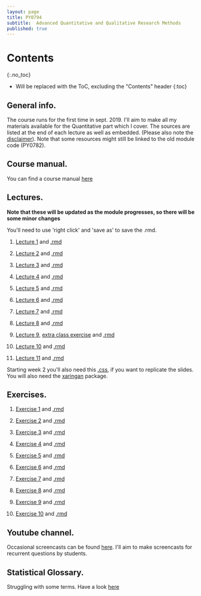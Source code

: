 ```yaml
---
layout: page
title: PY0794
subtitle:  Advanced Quantitative and Qualitative Research Methods
published: true
---
```


# Contents
{:.no_toc}

* Will be replaced with the ToC, excluding the "Contents" header
{:toc}

## General info.

The course runs for the first time in sept. 2019. I'll aim to make all my materials available for the Quantitative part which I cover. The sources are listed at the end of each lecture as well as embedded. (Please also note the [disclaimer](/disclaimer)). Note that some resources might still be linked to the old module code (PY0782).

## Course manual.

You can find a course manual [here](/outline_statistics_mres.course-11-9web)

## Lectures.

**Note that these will be updated as the module progresses, so there will be some minor changes**

You'll need to use 'right click' and 'save as' to save the .rmd.

1. [Lecture 1](PY_0782/Lecture1.html) and [.rmd](https://drive.google.com/open?id=0Bw-5pwTzGZ7ZazhWQ1kwdko1cXM)

2. [Lecture 2](PY_0794/Lecture_2/Lecture2-xaringan.html#1) and [.rmd](PY_0794/Lecture_2/Lecture2-xaringan.Rmd)

3. [Lecture 3](PY_0794/Lecture_3/Lecture3-xaringan.html#1l) and [.rmd](PY_0794/Lecture_3/Lecture3-xaringan.Rmd)

4. [Lecture 4](PY_0782/Lecture4.html) and [.rmd](https://drive.google.com/open?id=0Bw-5pwTzGZ7ZVnBPalVPb1ItWUU)

5. [Lecture 5](PY_0782/Lecture5.html) and [.rmd](https://drive.google.com/file/d/0Bw-5pwTzGZ7ZMzJPajFBSWRDNnc/view)

6. [Lecture 6](PY_0782/Lecture6.html) and [.rmd](https://drive.google.com/open?id=0Bw-5pwTzGZ7ZSjc5dml2cjBNVlk)

7. [Lecture 7](PY_0782/Lecture7.html) and [.rmd](https://drive.google.com/open?id=0Bw-5pwTzGZ7ZMDJmVG9fUHlKWHM)

8. [Lecture 8](PY_0782/Lecture8.html) and [.rmd](https://drive.google.com/open?id=174PIonYowARUIoPO5CEjcfG6F386m-vW)

9. [Lecture 9](PY_0782/Lecture9.html), [extra class exercise](PY_0782/Exercise_in_class9.html) and [.rmd](https://drive.google.com/open?id=1RO36c8ZW915Td-XUgJIAk2qJGnFC4xY0)

10. [Lecture 10](PY_0782/Lecture10.html) and [.rmd](https://drive.google.com/file/d/1XSllJNDJv6rDg1s87rWGTjeot7pFa7Fi/view?usp=sharing)

11. [Lecture 11](PY_0782/Lecture11-ninja.html)  and [.rmd](https://drive.google.com/file/d/1aDG1wIkgJX_lip0hNT0x3ABK6JucULGI/view?usp=sharing)

Starting week 2 you'll also need this [.css](https://drive.google.com/open?id=0Bw-5pwTzGZ7ZY0xJeUdIaThYS0E), if you want to replicate the slides. You will also need the [xaringan](https://github.com/yihui/xaringan) package.

## Exercises.

1. [Exercise 1](PY_0782/Exercise_1.html) and [.rmd](https://drive.google.com/open?id=0Bw-5pwTzGZ7ZM01sYVgyRVZCVU0)

2. [Exercise 2](PY_0782/Exercise_2.html) and [.rmd](https://drive.google.com/file/d/0Bw-5pwTzGZ7Zekd6ZzBPaFFqN3c)

3. [Exercise 3](PY_0782/Exercise_3.html) and [.rmd](https://drive.google.com/open?id=0Bw-5pwTzGZ7ZRU16bnhUVHVrQjg)

4. [Exercise 4](PY_0782/Exercise_4.html) and [.rmd](https://drive.google.com/open?id=0Bw-5pwTzGZ7ZNUxyZGJOalpUbU0)

5. [Exercise 5](PY_0782/Exercise_5.html) and [.rmd](https://drive.google.com/open?id=0Bw-5pwTzGZ7ZYTlvMEdCQU5YMUE)

6. [Exercise 6](PY_0782/Exercise_6.html) and [.rmd](https://drive.google.com/open?id=0Bw-5pwTzGZ7ZQXJvUWRHaVJuOGM)

7. [Exercise 7](PY_0782/Exercise_7.html) and [.rmd](https://drive.google.com/open?id=0Bw-5pwTzGZ7ZT1BWenNDbUNPZnc)

8. [Exercise 8](PY_0782/Exercise_8.html) and [.rmd](https://drive.google.com/file/d/1LqNL9dsLDC5i_AljRFmgIpR_4SUtAZO_/view?usp=sharing)

9. [Exercise 9](PY_0782/Exercise_9.html) and [.rmd](https://drive.google.com/file/d/13FXGOuBrHyeePzVCn1sUgeC6HMLBZAHw/view?usp=sharing)

10.  [Exercise 10](PY_0782/Exercise_10.html) and [.rmd](https://drive.google.com/file/d/1k4SiX8yCZ2RohV1GrogK5z0ontAxjtpE/view?usp=sharing)

## Youtube channel.
Occasional screencasts can be found [here](https://www.youtube.com/channel/UCWXTuZsVGQzQTUJPkEjo0YQ/featured?view_as=subscriber). I'll aim to make screencasts for recurrent questions by students.

## Statistical Glossary.

Struggling with some terms. Have a look [here](https://tvpollet.github.io/PY_0782/glossary_stats.html)
